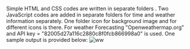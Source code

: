 Simple HTML and CSS codes are written in separate folders .
Two JavaScript codes are added in separate folders for time and weather information separately.
One folder icon for background image and for different icons is there.
For weather Forecasting "Openweathermap.org"  and API key = "82005d27a116c2880c8f0fcb866998a0" is used.
One sample output is provided below:
![ww](https://github.com/puttu001/Weather-App/assets/119897766/66d4c723-25c8-41c6-81d2-88a4780760f0)
